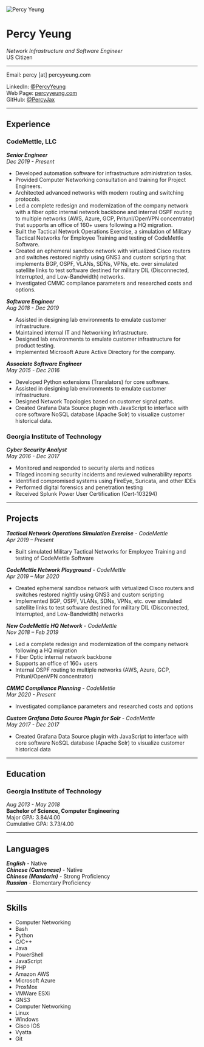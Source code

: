 ![Percy Yeung](https://percyyeung.com/static/images/redlogo200.png)
# Percy Yeung
_Network Infrastructure and Software Engineer_\
US Citizen

---

Email: percy [at] percyyeung.com

LinkedIn: [@PercyYeung](https://www.linkedin.com/in/percyyeung/)\
Web Page: [percyyeung.com](https://percyyeung.com)\
GitHub: [@PercyJax](https://github.com/PercyJax)

---

## Experience
### CodeMettle, LLC
***Senior Engineer***\
_Dec 2019 - Present_
- Developed automation software for infrastructure administration tasks.
- Provided Computer Networking consultation and training for Project Engineers.
-	Architected advanced networks with modern routing and switching protocols.
-	Led a complete redesign and modernization of the company network with a fiber optic internal network backbone and internal OSPF routing to multiple networks (AWS, Azure, GCP, Pritunl/OpenVPN concentrator) that supports an office of 160+ users following a HQ migration.
-	Built the Tactical Network Operations Exercise, a simulation of Military Tactical Networks for Employee Training and testing of CodeMettle Software.
-	Created an ephemeral sandbox network with virtualized Cisco routers and switches restored nightly using GNS3 and custom scripting that implements BGP, OSPF, VLANs, SDNs, VPNs, etc. over simulated satellite links to test software destined for military DIL (Disconnected, Interrupted, and Low-Bandwidth) networks.
- Investigated CMMC compliance parameters and researched costs and options.

***Software Engineer***\
_Aug 2018 - Dec 2019_
-	Assisted in designing lab environments to emulate customer infrastructure.
-	Maintained internal IT and Networking Infrastructure.
-	Designed lab environments to emulate customer infrastructure for product testing.
-	Implemented Microsoft Azure Active Directory for the company.

***Associate Software Engineer***\
_May 2015 - Dec 2016_
-	Developed Python extensions (Translators) for core software.
-	Assisted in designing lab environments to emulate customer infrastructure.
-	Designed Network Topologies based on customer signal paths.
-	Created Grafana Data Source plugin with JavaScript to interface with core software NoSQL database (Apache Solr) to visualize customer historical data.

### Georgia Institute of Technology
***Cyber Security Analyst***\
_May 2016 - Dec 2017_
- Monitored and responded to security alerts and notices
- Triaged incoming security incidents and reviewed vulnerability reports
- Identified compromised systems using FireEye, Suricata, and other IDEs
- Performed digital forensics and penetration testing
- Received Splunk Power User Certification (Cert-103294)

---

## Projects
***Tactical Network Operations Simulation Exercise*** - _CodeMettle_\
_Apr 2019 – Present_
- Built simulated Military Tactical Networks for Employee Training and testing of CodeMettle Software

***CodeMettle Network Playground*** - _CodeMettle_\
_Apr 2019 – Mar 2020_
- Created ephemeral sandbox network with virtualized Cisco routers and switches restored nightly using GNS3 and custom scripting
- Implemented BGP, OSPF, VLANs, SDNs, VPNs, etc. over simulated satellite links to test software destined for military DIL (Disconnected, Interrupted, and Low-Bandwidth) networks

***New CodeMettle HQ Network*** - _CodeMettle_\
_Nov 2018 – Feb 2019_
- Led a complete redesign and modernization of the company network following a HQ migration
- Fiber Optic internal network backbone
- Supports an office of 160+ users
- Internal OSPF routing to multiple networks (AWS, Azure, GCP, Pritunl/OpenVPN concentrator)

***CMMC Compliance Planning*** - _CodeMettle_\
_Mar 2020 - Present_
- Investigated compliance parameters and researched costs and options

***Custom Grafana Data Source Plugin for Solr*** - _CodeMettle_\
_May 2017 - Dec 2017_
- Created Grafana Data Source plugin with JavaScript to interface with core software NoSQL database (Apache Solr) to visualize customer historical data

---

## Education
### Georgia Institute of Technology
_Aug 2013 - May 2018_\
**Bachelor of Science, Computer Engineering**\
Major GPA: 3.84/4.00\
Cumulative GPA: 3.73/4.00

---

## Languages
***English*** - Native\
***Chinese (Cantonese)*** - Native\
***Chinese (Mandarin)*** - Strong Proficiency\
***Russian*** - Elementary Proficiency

---

## Skills
- Computer Networking
- Bash
- Python
- C/C++
- Java
- PowerShell
- JavaScript
- PHP
- Amazon AWS
- Microsoft Azure
- ProxMox
- VMWare ESXi
- GNS3
- Computer Networking
- Linux
- Windows
- Cisco IOS
- Vyatta
- Git
